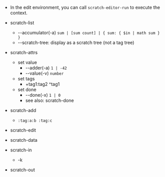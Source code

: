 - In the edit environment, you can call `scratch-editor-run` to execute the context.
- scratch-list
    - --accumulator(-a) `sum | [sum count] | { sum: { $in | math sum } }`
    - --scratch-tree: display as a scratch tree (not a tag tree)
- scratch-attrs
    - set value
        - --adder(-a) `1 | -42`
        - --value(-v) `number`
    - set tags
        - +tag1:tag2 ^tag1
    - set done
        - --done(-x) `1 | 0`
        - see also: scratch-done
- scratch-add
    - `:tag:a:b :tag:c`
- scratch-edit
- scratch-data

- scratch-in
    - -k <kind>
- scratch-out
